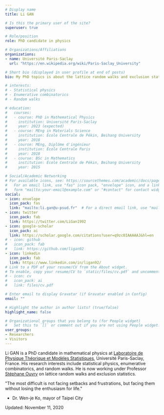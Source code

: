 ```yaml
---
# Display name
title: Li GAN

# Is this the primary user of the site?
superuser: true

# Role/position
role: PhD candidate in physics

# Organizations/Affiliations
organizations:
- name: Université Paris-Saclay
  url: "https://en.wikipedia.org/wiki/Paris-Saclay_University"

# Short bio (displayed in user profile at end of posts)
bio: My PhD topics is about the lattice random walks and exclusion statistics.

# interests:
# - Statistical physics
# - Enumerative combinatorics
# - Random walks

# education:
#   courses:
#   - course: PhD in Mathematical Physics
#     institution: Université Paris-Saclay
#     year: 2023 (expected)
#   - course: MEng in Materials Science 
#     institution: École Centrale de Pékin, Beihang University
#     year: 2018
#   - course: MEng, Diplôme d'ingénieur
#     institution: École Centrale Paris
#     year: 2018
#   - course: BSc in Mathematics
#     institution: École Centrale de Pékin, Beihang University
#     year: 2015

# Social/Academic Networking
# For available icons, see: https://sourcethemes.com/academic/docs/page-builder/#icons
#   For an email link, use "fas" icon pack, "envelope" icon, and a link in the
#   form "mailto:your-email@example.com" or "#contact" for contact widget.
social:
- icon: envelope
  icon_pack: fas
  link: "mailto:li.gan@u-psud.fr"  # For a direct email link, use "mailto:test@example.org".
- icon: twitter
  icon_pack: fab
  link: https://twitter.com/LiGan1992
- icon: google-scholar
  icon_pack: ai
  link: https://scholar.google.com/citations?user=q9zc0IAAAAAJ&hl=en
# - icon: github
#   icon_pack: fab
#   link: https://github.com/ligan92
- icon: linkedin
  icon_pack: fab
  link: https://www.linkedin.com/in/ligan92/
# Link to a PDF of your resume/CV from the About widget.
# To enable, copy your resume/CV to `static/files/cv.pdf` and uncomment the lines below.
# - icon: cv
#   icon_pack: ai
#   link: files/cv.pdf

# Enter email to display Gravatar (if Gravatar enabled in Config)
email: ""

# Highlight the author in author lists? (true/false)
highlight_name: false

# Organizational groups that you belong to (for People widget)
#   Set this to `[]` or comment out if you are not using People widget.
user_groups:
- Researchers
- Visitors
---
```


Li GAN is a PhD candidate in mathematical physics at [Laboratoire de Physique Théorique et Modèles Statistiques](http://lptms.u-psud.fr/en), Université Paris-Saclay, France. His research interests include statistical physics, enumerative combinatorics, and random walks. He is now working under Professor [Stéphane Ouvry](https://scholar.google.com/citations?user=5lNNIzYAAAAJ) on lattice random walks and exclusion statistics.

"The most difficult is not facing setbacks and frustrations, but facing them without losing the enthusiasm for life."

- Dr. Wen-je Ko, mayor of Taipei City

Updated: November 11, 2020